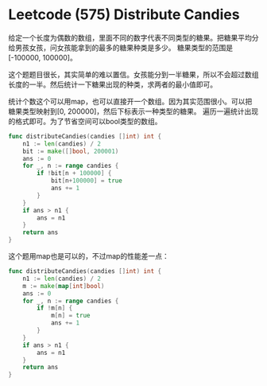 # Leetcode (575) Distribute Candies

给定一个长度为偶数的数组，里面不同的数字代表不同类型的糖果。把糖果平均分给男孩女孩，问女孩能拿到的最多的糖果种类是多少。
糖果类型的范围是[-100000, 100000]。

这个题题目很长，其实简单的难以置信。女孩能分到一半糖果，所以不会超过数组长度的一半。然后统计一下糖果出现的种类，求两者的最小值即可。

统计个数这个可以用map，也可以直接开一个数组。因为其实范围很小。可以把糖果类型映射到[0, 200000]，然后下标表示一种类型的糖果。
遍历一遍统计出现的格式即可。为了节省空间可以bool类型的数组。


```go
func distributeCandies(candies []int) int {
    n1 := len(candies) / 2
    bit := make([]bool, 200001)
    ans := 0
    for _, n := range candies {
        if !bit[n + 100000] {
            bit[n+100000] = true
            ans += 1
        }
    }
    if ans > n1 {
        ans = n1
    }
    return ans
}
```

这个题用map也是可以的，不过map的性能差一点：
```go
func distributeCandies(candies []int) int {
    n1 := len(candies) / 2
    m := make(map[int]bool)
    ans := 0
    for _, n := range candies {
        if !m[n] {
            m[n] = true
            ans += 1
        }
    }
    if ans > n1 {
        ans = n1
    }
    return ans
}
```
